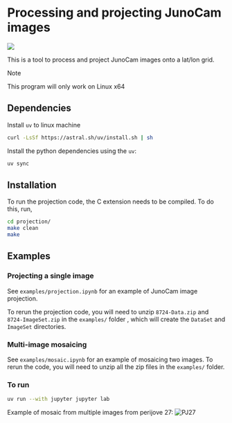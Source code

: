 # Processing and projecting JunoCam images

[<img src="https://readthedocs.org/projects/junocamprojection/badge/?version=latest&style=flat-default">](https://junocamprojection.readthedocs.io/en/latest/)

This is a tool to process and project JunoCam images onto a lat/lon grid. 

> [!NOTE]
> This program will only work on Linux x64

## Dependencies
Install `uv` to linux machine
```bash
curl -LsSf https://astral.sh/uv/install.sh | sh
```

Install the python dependencies using the `uv`:

```bash
uv sync
```

## Installation
To run the projection code, the C extension needs to be compiled. To do this, run,
```bash
cd projection/
make clean
make
```

## Examples

### Projecting a single image 

See `examples/projection.ipynb` for an example of JunoCam image projection.

To rerun the projection code, you will need to unzip `8724-Data.zip` and `8724-ImageSet.zip`
in the `examples/` folder , which will create the `DataSet` and `ImageSet` directories. 

### Multi-image mosaicing
See `examples/mosaic.ipynb` for an example of mosaicing two images. To rerun the code, 
you will need to unzip all the zip files in the `examples/` folder. 

### To run

```bash
uv run --with jupyter jupyter lab
```


Example of mosaic from multiple images from perijove 27:
![PJ27](https://raw.githubusercontent.com/ramanakumars/JunoCamProjection/master/examples/PJ27_mosaic_RGB.png)
